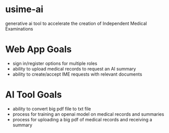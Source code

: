 # usime-ai
generative ai tool to accelerate the creation of Independent Medical Examinations

# Web App Goals
- sign in/register options for multiple roles
- ability to upload medical records to request an AI summary 
- ability to create/accept IME requests with relevant documents

# AI Tool Goals
- ability to convert big pdf file to txt file
- process for training an openai model on medical records and summaries
- process for uploading a big pdf of medical records and receiving a summary

